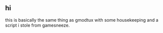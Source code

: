 ## hi
this is basically the same thing as gmodtux with some housekeeping and a script i stole from gamesneeze.
